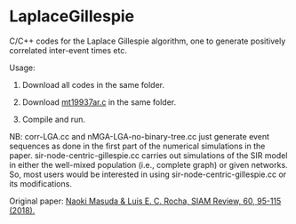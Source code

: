 # LaplaceGillespie
C/C++ codes for the Laplace Gillespie algorithm, one to generate positively correlated inter-event times etc.

Usage:

1. Download all codes in the same folder.

2. Download [mt19937ar.c](http://www.math.sci.hiroshima-u.ac.jp/~m-mat/MT/emt.html)
in the same folder.
 
3. Compile and run.

NB: corr-LGA.cc and nMGA-LGA-no-binary-tree.cc just generate event sequences as done in the first part of the numerical simulations in the paper. sir-node-centric-gillespie.cc carries out simulations of the SIR model in either the well-mixed population (i.e., complete graph) or given networks. So, most users would be interested in using sir-node-centric-gillespie.cc or its modifications.

Original paper: [Naoki Masuda & Luis E. C. Rocha, SIAM Review, 60, 95-115 (2018).](https://epubs.siam.org/doi/10.1137/16M1055876)
